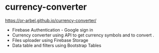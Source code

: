 # currency-converter
https://or-arbel.github.io/currency-converter/

* Firebase Authentication - Google sign in 
* Currency converter using API to get currency symbols and to convert .
* Files uploader using Firebase Storage 
* Data table and filters using Bootstrap Tables

